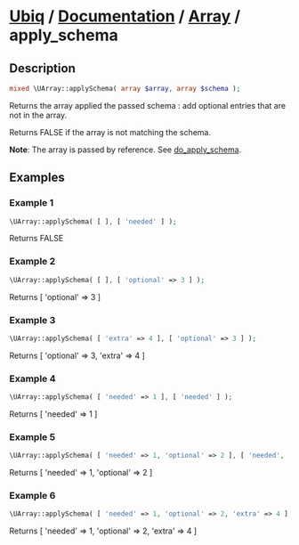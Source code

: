 [Ubiq](https://github.com/Pixel418/Ubiq#readme) / [Documentation](../index.md#readme) / [Array](../index.md#array) / apply_schema
======


Description
-------- 

```php
mixed \UArray::applySchema( array $array, array $schema );
```

Returns the array applied the passed schema : add optional entries that are not in the array.

Returns FALSE if the array is not matching the schema. 

**Note**: The array is passed by reference. See [do_apply_schema](./array/do_apply_schema.md#readme).



Examples
--------

### Example 1

```php
\UArray::applySchema( [ ], [ 'needed' ] );
```
Returns FALSE

### Example 2

```php
\UArray::applySchema( [ ], [ 'optional' => 3 ] );
```
Returns [ 'optional' => 3 ]

### Example 3

```php
\UArray::applySchema( [ 'extra' => 4 ], [ 'optional' => 3 ] );
```
Returns [ 'optional' => 3, 'extra' => 4 ]

### Example 4

```php
\UArray::applySchema( [ 'needed' => 1 ], [ 'needed' ] );
```
Returns [ 'needed' => 1 ]

### Example 5

```php
\UArray::applySchema( [ 'needed' => 1, 'optional' => 2 ], [ 'needed', 'optional' => 3 ] );
```
Returns [ 'needed' => 1, 'optional' => 2 ]

### Example 6

```php
\UArray::applySchema( [ 'needed' => 1, 'optional' => 2, 'extra' => 4 ], [ 'needed', 'optional' => 3 ] );
```
Returns [ 'needed' => 1, 'optional' => 2, 'extra' => 4 ]